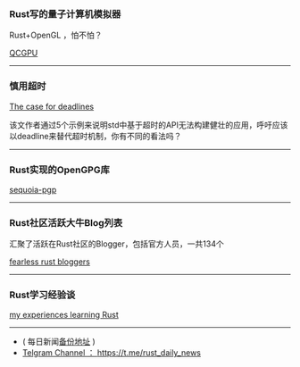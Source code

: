 ### Rust写的量子计算机模拟器

Rust+OpenGL ，怕不怕？

[QCGPU](https://qcgpu.github.io/)

---

### 慎用超时

[The case for deadlines](https://gist.github.com/alkis/9510a840f1965185ab0a02cb59761dd8)

该文作者通过5个示例来说明std中基于超时的API无法构建健壮的应用，呼吁应该以deadline来替代超时机制，你有不同的看法吗？

---

### Rust实现的OpenGPG库

[sequoia-pgp](https://sequoia-pgp.org/)

---


### Rust社区活跃大牛Blog列表

汇聚了活跃在Rust社区的Blogger，包括官方人员，一共134个

[fearless rust bloggers](https://users.rust-lang.org/t/fearless-rust-bloggers/16770  )

---

### Rust学习经验谈

[my experiences learning Rust](https://pagefault.blog/2017/09/14/my-experiences-learning-rust/)

---

- ( 每日新闻[备份地址](https://github.com/RustStudy/rust_daily_news) )
- [Telgram Channel ： https://t.me/rust_daily_news ](https://t.me/rust_daily_news )
